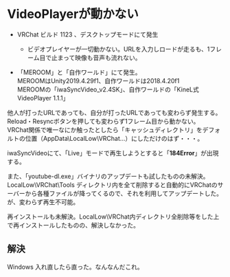 # VideoPlayerが動かない

- VRChat ビルド 1123 、デスクトップモードにて発生
	- ビデオプレイヤーが一切動かない。URLを入力しロードが走るも、1フレーム目で止まって映像も音声も流れない。

- 「MEROOM」と「自作ワールド」にて発生。  
  MEROOMはUnity2019.4.29f1、自作ワールドは2018.4.20f1  
  MEROOMの「iwaSyncVideo\_v2.4SK」、自作ワールドの「KineL式VideoPlayer 1.1.1」

他人が打ったURLであっても、自分が打ったURLであっても変わらず発生する。  
Reload・Resyncボタンを押しても変わらず1フレーム目から動かない。  
VRChat関係で唯一なにか触ったとしたら「キャッシュディレクトリ」をデフォルトの位置（AppData\\LocalLow\\VRChat...）にしただけのはず・・・。  
  
iwaSyncVideoにて、「Live」モードで再生しようとすると「**184Error**」が出現する。  
  
また、「youtube-dl.exe」バイナリのアップデートも試したものの未解決。  
LocalLow\\VRChat\\Tools ディレクトリ内を全て削除すると自動的にVRChatのサーバーから各種ファイルが降ってくるので、それを利用してアップデートした。  
が、変わらず再生不可能。  

再インストールも未解決。LocalLow\\VRChat内ディレクトリ全削除等をした上で再インストールしたものの、解決しなかった。

## 解決

Windows 入れ直したら直った。なんなんだこれ。
